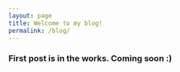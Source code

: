 ```yaml
---
layout: page
title: Welcome to my blog!
permalink: /blog/
---
```


<h3>First post is in the works. Coming soon :) <h3>
